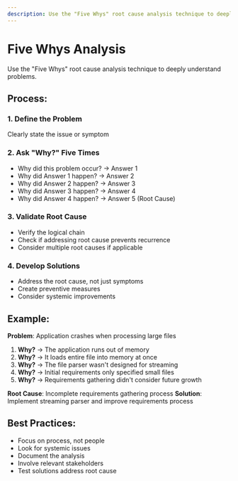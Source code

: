 ```yaml
---
description: Use the "Five Whys" root cause analysis technique to deeply understand problems.
---
```


# Five Whys Analysis

Use the "Five Whys" root cause analysis technique to deeply understand problems.

## Process:

### 1. Define the Problem
Clearly state the issue or symptom

### 2. Ask "Why?" Five Times
- Why did this problem occur? → Answer 1
- Why did Answer 1 happen? → Answer 2  
- Why did Answer 2 happen? → Answer 3
- Why did Answer 3 happen? → Answer 4
- Why did Answer 4 happen? → Answer 5 (Root Cause)

### 3. Validate Root Cause
- Verify the logical chain
- Check if addressing root cause prevents recurrence
- Consider multiple root causes if applicable

### 4. Develop Solutions
- Address the root cause, not just symptoms
- Create preventive measures
- Consider systemic improvements

## Example:
**Problem**: Application crashes when processing large files

1. **Why?** → The application runs out of memory
2. **Why?** → It loads entire file into memory at once
3. **Why?** → The file parser wasn't designed for streaming
4. **Why?** → Initial requirements only specified small files
5. **Why?** → Requirements gathering didn't consider future growth

**Root Cause**: Incomplete requirements gathering process
**Solution**: Implement streaming parser and improve requirements process

## Best Practices:
- Focus on process, not people
- Look for systemic issues
- Document the analysis
- Involve relevant stakeholders
- Test solutions address root cause